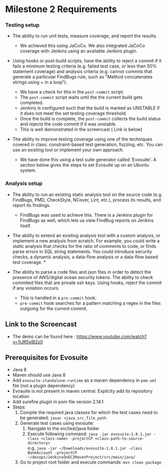 # Milestone 2 Requirements
### Testing setup
* The ability to run unit tests, measure coverage, and report the results.
	* We achieved this using JaCoCo. We also integrated JaCoCo coverage with Jenkins using an available Jenkins plugin.

* Using hooks or post-build scripts, have the ability to reject a commit if it fails a minimum testing criteria (e.g. failed test case, or less than 50% statement coverage) and analysis criteria (e.g. cannot commits that generate a particular FindBugs rule, such as "Method concatenates strings using + in a loop").
	* We have a check for this in the `post-commit` script. 
	* The `post-commit` script waits until the the current build gets completed.
	* Jenkins is configured such that the build is marked as UNSTABLE if it does not meet the set testing coverage threshold.
	* Once the build is complete, the `post-commit` collects the build status and rejects the code commit if it was unstable.
	* This is well demonstrated in the screencast ( Link is below)

* The ability to improve testing coverage using one of the techniques covered in class: constraint-based test generation, fuzzing, etc. You can use an existing tool or implement your own approach.
	* We have done this using a test suite generator called 'Evosuite'. A section below gives the steps to set Evosuite up on an Ubuntu system.

### Analysis setup

* The ability to run an existing static analysis tool on the source code (e.g. FindBugs, PMD, CheckStyle, NCover, Lint, etc.), process its results, and report its findings.
	* FindBugs was used to achieve this. There is a Jenkins plugin for FindBugs as well, which lets us view FindBug reports on Jenkins itself.

* The ability to extend an existing analysis tool with a custom analysis, or implement a new analysis from scratch. For example, you could write a static analysis that checks for the ratio of comments to code, or finds parse errors in SQL string statements. You could introduce security checks, a dynamic analysis, a data-flow analysis or a data-flow based test coverage.
	* 

* The ability to parse a code files and json files in order to detect the presence of AWS/digital ocean security tokens. The ability to check commited files that are private ssh keys. Using hooks, reject the commit if any violation occurs.
	* This is handled in a `pre-commit` hook.
	* `pre-commit` hook searches for a pattern matching a regex in the files outgoing for the current commit.

## Link to the Screencast 
* The demo can be found here : https://www.youtube.com/watch?v=1IJR5slB2z0

## Prerequisites for Evosuite
* Java 8
* Maven should use Java 8
* Add `evosuite-standalone-runtime` as a maven dependency in `pom.xml` file (not a plugin dependency)
* Evosuite is not present in maven central. Explicity add its repository location
* Add surefire plugin in pom file version 2.14.1
* Steps:
	1. Compile the required java classes for which the test cases need to be generated: `javac <java_src_file_path`
	2. Generate test cases using evosuite:
		1. Navigate to the src/test/java folder
		2. Execute following command:
		`java -jar evosuite-1.0.1.jar -class <class-name> -projectCP <class-path-to-source-directory>` <br>e.g. `java -jar ~/Downloads/evosuite-1.0.1.jar -class BankAccount -projectCP ~/devops/JenkinsOnEC2MavenProject/src/main/java/`
	3. Go to project root folder and execute commands: `mvn clean package`
